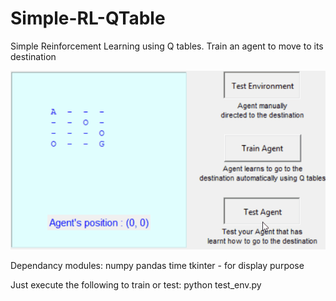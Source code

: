 # Simple-RL-QTable

Simple Reinforcement Learning using Q tables. Train an agent to move to its destination

![](Q_test6.gif)

Dependancy modules:
numpy
pandas
time
tkinter - for display purpose

Just execute the following to train or test:
python test_env.py
